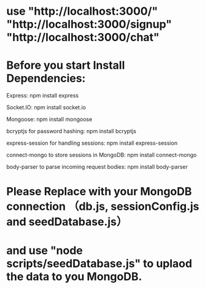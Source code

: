 # use "http://localhost:3000/" "http://localhost:3000/signup" "http://localhost:3000/chat"
# Before you start Install Dependencies:
Express: npm install express

Socket.IO: npm install socket.io

Mongoose: npm install mongoose

bcryptjs for password hashing: npm install bcryptjs

express-session for handling sessions: npm install express-session

connect-mongo to store sessions in MongoDB: npm install connect-mongo

body-parser to parse incoming request bodies: npm install body-parser

# Please Replace with your MongoDB connection （db.js, sessionConfig.js and seedDatabase.js）
# and use "node scripts/seedDatabase.js" to uplaod the data to you MongoDB.
